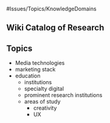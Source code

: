 #Issues/Topics/KnowledgeDomains
## Wiki Catalog of Research
## Topics
- Media technologies
- marketing stack
- education
	- institutions
	- specialty digital
	- prominent research institutions
	- areas of study
		- creativity
		- UX
		